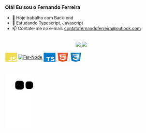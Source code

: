 ### Olá! Eu sou o Fernando Ferreira

- 🔭 Hoje trabalho com Back-end
- 🌱 Estudando Typescript, Javascript
- 📫 Contate-me no e-mail: contatofernandoferreira@outlook.com

 ##
 
<div align="center">
  <a href="https://github.com/fernandoferreira1">
  <img height="150em" src="https://github-readme-stats.vercel.app/api?username=fernandoferreira1&show_icons=true&theme=dracula&include_all_commits=true&count_private=true"/>
  <img height="150em" src="https://github-readme-stats.vercel.app/api/top-langs/?username=fernandoferreira1&layout=compact&langs_count=7&theme=dracula"/>
</div> 
<div style="display: inline_block"><br>
 
  <img align="center" alt="Fer-Js" height="30" width="40" src="https://raw.githubusercontent.com/devicons/devicon/master/icons/javascript/javascript-plain.svg">
  <img align="center" alt="Fer-Node" height="30" width="40"src="https://cdn.jsdelivr.net/gh/devicons/devicon/icons/nodejs/nodejs-original.svg" >
  <img align="center" alt="Fer-Ts" height="30" width="40" src="https://raw.githubusercontent.com/devicons/devicon/master/icons/typescript/typescript-plain.svg">
  <img align="center" alt="Fer-HTML" height="30" width="40" src="https://raw.githubusercontent.com/devicons/devicon/master/icons/html5/html5-original.svg">
  <img align="center" alt="Fer-CSS" height="30" width="40" src="https://raw.githubusercontent.com/devicons/devicon/master/icons/css3/css3-original.svg">
</div>
 
##

  ![Snake animation](https://github.com/fernandoferreira1/fernandoferreira1/blob/output/github-contribution-grid-snake.svg)
